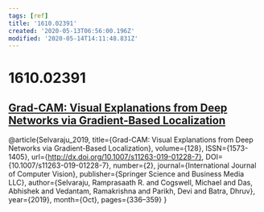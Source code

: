 ```yaml
---
tags: [ref]
title: '1610.02391'
created: '2020-05-13T06:56:00.196Z'
modified: '2020-05-14T14:11:48.831Z'
---
```


# 1610.02391

## [Grad-CAM: Visual Explanations from Deep Networks via Gradient-Based Localization](https://arxiv.org/pdf/1610.02391.pdf)

@article{Selvaraju_2019,
   title={Grad-CAM: Visual Explanations from Deep Networks via Gradient-Based Localization},
   volume={128},
   ISSN={1573-1405},
   url={http://dx.doi.org/10.1007/s11263-019-01228-7},
   DOI={10.1007/s11263-019-01228-7},
   number={2},
   journal={International Journal of Computer Vision},
   publisher={Springer Science and Business Media LLC},
   author={Selvaraju, Ramprasaath R. and Cogswell, Michael and Das, Abhishek and Vedantam, Ramakrishna and Parikh, Devi and Batra, Dhruv},
   year={2019},
   month={Oct},
   pages={336–359}
}
